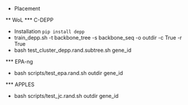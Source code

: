 * Placement

** WoL
*** C-DEPP   
- Installation `pip install depp`   
- train_depp.sh -t backbone_tree -s backbone_seq -o outdir -c True -r True    
- bash test_cluster_depp.rand.subtree.sh gene_id    

*** EPA-ng
- bash scripts/test_epa.rand.sh outdir gene_id

*** APPLES
- bash scripts/test_jc.rand.sh outdir gene_id   
